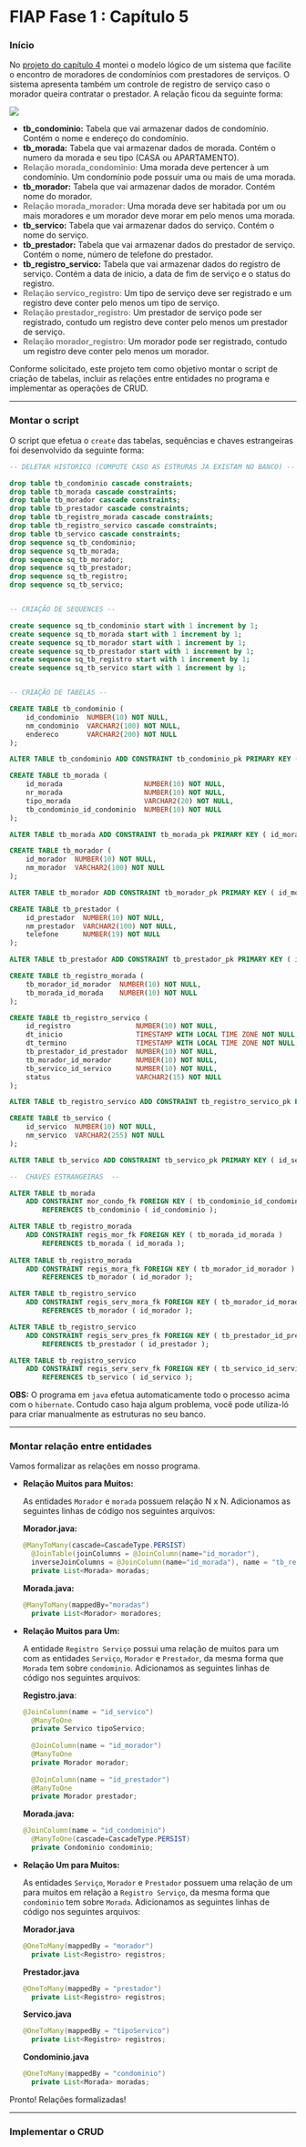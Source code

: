 <h1>FIAP Fase 1 : Capítulo 5 </h1>

<h3>Início</h3>

No <a href="https://github.com/Amorim-cyber/fiap2_fase1_cap4">projeto do capítulo 4</a> montei o modelo lógico de um sistema que facilite o encontro de moradores de condomínios com prestadores de serviços. O sistema apresenta também um controle de registro de serviço caso o morador queira contratar o prestador.  A relação ficou da seguinte forma: 

<img src="assets/tabelas.PNG">

* <b>tb_condominio:</b> Tabela que vai armazenar dados de condomínio. Contém o nome e endereço do condomínio.
* <b>tb_morada:</b> Tabela que vai armazenar dados de morada. Contém o numero da morada e seu tipo (CASA ou APARTAMENTO).
* <b style="color:grey">Relação morada_condominio:</b> Uma morada deve pertencer à um condomínio. Um condomínio pode possuir uma ou mais de uma morada.
* <b>tb_morador:</b> Tabela que vai armazenar dados de morador. Contém nome do morador. 
* <b style="color:grey">Relação morada_morador:</b> Uma morada deve ser habitada por um ou mais moradores e um morador deve morar em pelo menos uma morada.
* <b>tb_servico:</b> Tabela que vai armazenar dados do serviço. Contém o nome do serviço.
* <b>tb_prestador:</b> Tabela que vai armazenar dados do prestador de serviço. Contém o nome, número de telefone do prestador.
* <b>tb_registro_servico:</b> Tabela que vai armazenar dados do registro de serviço. Contém a data de inicio, a data de fim de serviço e o status do registro.
* <b style="color:grey">Relação servico_registro:</b> Um tipo de serviço deve ser registrado e um registro deve conter pelo menos um tipo de serviço.
* <b style="color:grey">Relação prestador_registro:</b> Um prestador de serviço pode ser registrado, contudo um registro deve conter pelo menos um prestador de serviço.
* <b style="color:grey">Relação morador_registro:</b> Um morador pode ser registrado, contudo um registro deve conter pelo menos um morador.

Conforme solicitado, este projeto tem como objetivo montar o script de criação de tabelas, incluir as relações entre entidades no programa e implementar as operações de CRUD.

<HR> 

<h3>Montar o script</h3>

O script que efetua o `create` das tabelas, sequências e chaves estrangeiras foi desenvolvido da seguinte forma:

`````sql
-- DELETAR HISTORICO (COMPUTE CASO AS ESTRURAS JA EXISTAM NO BANCO) --

drop table tb_condominio cascade constraints;
drop table tb_morada cascade constraints;
drop table tb_morador cascade constraints;
drop table tb_prestador cascade constraints;
drop table tb_registro_morada cascade constraints;
drop table tb_registro_servico cascade constraints;
drop table tb_servico cascade constraints;
drop sequence sq_tb_condominio;
drop sequence sq_tb_morada;
drop sequence sq_tb_morador;
drop sequence sq_tb_prestador;
drop sequence sq_tb_registro;
drop sequence sq_tb_servico;


-- CRIAÇÃO DE SEQUENCES --

create sequence sq_tb_condominio start with 1 increment by 1;
create sequence sq_tb_morada start with 1 increment by 1;
create sequence sq_tb_morador start with 1 increment by 1;
create sequence sq_tb_prestador start with 1 increment by 1;
create sequence sq_tb_registro start with 1 increment by 1;
create sequence sq_tb_servico start with 1 increment by 1;


-- CRIAÇÃO DE TABELAS --

CREATE TABLE tb_condominio (
    id_condominio  NUMBER(10) NOT NULL,
    nm_condominio  VARCHAR2(100) NOT NULL,
    endereco       VARCHAR2(200) NOT NULL
);

ALTER TABLE tb_condominio ADD CONSTRAINT tb_condominio_pk PRIMARY KEY ( id_condominio );

CREATE TABLE tb_morada (
    id_morada                    NUMBER(10) NOT NULL,
    nr_morada                    NUMBER(10) NOT NULL,
    tipo_morada                  VARCHAR2(20) NOT NULL,
    tb_condominio_id_condominio  NUMBER(10) NOT NULL
);

ALTER TABLE tb_morada ADD CONSTRAINT tb_morada_pk PRIMARY KEY ( id_morada );

CREATE TABLE tb_morador (
    id_morador  NUMBER(10) NOT NULL,
    nm_morador  VARCHAR2(100) NOT NULL
);

ALTER TABLE tb_morador ADD CONSTRAINT tb_morador_pk PRIMARY KEY ( id_morador );

CREATE TABLE tb_prestador (
    id_prestador  NUMBER(10) NOT NULL,
    nm_prestador  VARCHAR2(100) NOT NULL,
    telefone      NUMBER(19) NOT NULL
);

ALTER TABLE tb_prestador ADD CONSTRAINT tb_prestador_pk PRIMARY KEY ( id_prestador );

CREATE TABLE tb_registro_morada (
    tb_morador_id_morador  NUMBER(10) NOT NULL,
    tb_morada_id_morada    NUMBER(10) NOT NULL
);

CREATE TABLE tb_registro_servico (
    id_registro                NUMBER(10) NOT NULL,
    dt_inicio                  TIMESTAMP WITH LOCAL TIME ZONE NOT NULL,
    dt_termino                 TIMESTAMP WITH LOCAL TIME ZONE NOT NULL,
    tb_prestador_id_prestador  NUMBER(10) NOT NULL,
    tb_morador_id_morador      NUMBER(10) NOT NULL,
    tb_servico_id_servico      NUMBER(10) NOT NULL,
    status                     VARCHAR2(15) NOT NULL
);

ALTER TABLE tb_registro_servico ADD CONSTRAINT tb_registro_servico_pk PRIMARY KEY ( id_registro );

CREATE TABLE tb_servico (
    id_servico  NUMBER(10) NOT NULL,
    nm_servico  VARCHAR2(255) NOT NULL
);

ALTER TABLE tb_servico ADD CONSTRAINT tb_servico_pk PRIMARY KEY ( id_servico );

--  CHAVES ESTRANGEIRAS  --

ALTER TABLE tb_morada
    ADD CONSTRAINT mor_condo_fk FOREIGN KEY ( tb_condominio_id_condominio )
        REFERENCES tb_condominio ( id_condominio );

ALTER TABLE tb_registro_morada
    ADD CONSTRAINT regis_mor_fk FOREIGN KEY ( tb_morada_id_morada )
        REFERENCES tb_morada ( id_morada );
        
ALTER TABLE tb_registro_morada
    ADD CONSTRAINT regis_mora_fk FOREIGN KEY ( tb_morador_id_morador )
        REFERENCES tb_morador ( id_morador );

ALTER TABLE tb_registro_servico
    ADD CONSTRAINT regis_serv_mora_fk FOREIGN KEY ( tb_morador_id_morador )
        REFERENCES tb_morador ( id_morador );

ALTER TABLE tb_registro_servico
    ADD CONSTRAINT regis_serv_pres_fk FOREIGN KEY ( tb_prestador_id_prestador )
        REFERENCES tb_prestador ( id_prestador );

ALTER TABLE tb_registro_servico
    ADD CONSTRAINT regis_serv_serv_fk FOREIGN KEY ( tb_servico_id_servico )
        REFERENCES tb_servico ( id_servico );

`````

<b>OBS:</b> O programa em `java` efetua automaticamente todo o processo acima com o `hibernate`. Contudo caso haja algum problema, você pode utiliza-ló para criar manualmente as estruturas no seu banco. 

<hr>

<h3>Montar relação entre entidades</h3>

Vamos formalizar as relações em nosso programa.

* <b>Relação Muitos para Muitos:</b> 

  As entidades `Morador` e `morada` possuem relação N x N. Adicionamos as seguintes linhas de código nos seguintes arquivos:

  <b>Morador.java:</b>

  ````java
  @ManyToMany(cascade=CascadeType.PERSIST)
  	@JoinTable(joinColumns = @JoinColumn(name="id_morador"), 
  	inverseJoinColumns = @JoinColumn(name="id_morada"), name = "tb_registro_morada")
  	private List<Morada> moradas;
  ````

   <b>Morada.java:</b>

  ````java
  @ManyToMany(mappedBy="moradas")
  	private List<Morador> moradores;
  ````

* <b>Relação Muitos para Um:</b>

  A entidade `Registro Serviço` possui uma relação de muitos para um com as entidades `Serviço`, `Morador` e `Prestador`, da mesma forma que `Morada` tem sobre `condominio`. Adicionamos as seguintes linhas de código nos seguintes arquivos:

  <b>Registro.java</b>:

  ````java
  @JoinColumn(name = "id_servico")
  	@ManyToOne
  	private Servico tipoServico;
  	
  	@JoinColumn(name = "id_morador")
  	@ManyToOne
  	private Morador morador;
  	
  	@JoinColumn(name = "id_prestador")
  	@ManyToOne
  	private Morador prestador;
  ````

   <b>Morada.java:</b>

  ````java
  @JoinColumn(name = "id_condominio")
  	@ManyToOne(cascade=CascadeType.PERSIST)
  	private Condominio condominio;
  ````

  

* <b>Relação Um para Muitos:</b>

  As entidades  `Serviço`, `Morador` e `Prestador` possuem uma relação de um para muitos em relação a `Registro Serviço`, da mesma forma que `condominio` tem sobre `Morada`. Adicionamos as seguintes linhas de código nos seguintes arquivos:

  <b>Morador.java</b>

  ````java
  @OneToMany(mappedBy = "morador")
  	private List<Registro> registros;
  ````

  <b>Prestador.java</b>

  ````java
  @OneToMany(mappedBy = "prestador")
  	private List<Registro> registros;
  ````

  <b>Servico.java</b>

  ````java
  @OneToMany(mappedBy = "tipoServico")
  	private List<Registro> registros;
  ````
  
  <b>Condominio.java</b>
  
  ````java
  @OneToMany(mappedBy = "condominio")
  	private List<Morada> moradas;
  ````
  
  

Pronto! Relações formalizadas!

<hr>

<h3> Implementar o CRUD</h3>





